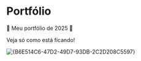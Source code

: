 # Portfólio
🌠 Meu portfólio de 2025 🌠

Veja só como está ficando!

![{B6E514C6-47D2-49D7-93DB-2C2D208C5597}](https://github.com/user-attachments/assets/563d4c37-a446-49c4-b260-fbded4f0ed44)
